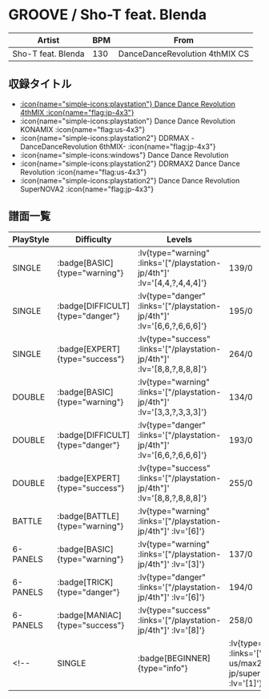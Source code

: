 # GROOVE / Sho-T feat. Blenda

|Artist|BPM|From|
|------|---|----|
|Sho-T feat. Blenda|130|DanceDanceRevolution 4thMIX CS|

## 収録タイトル

- [ :icon{name="simple-icons:playstation"} Dance Dance Revolution 4thMIX :icon{name="flag:jp-4x3"} ](/playstation-jp/4th)
- :icon{name="simple-icons:playstation"} Dance Dance Revolution KONAMIX :icon{name="flag:us-4x3"}
- :icon{name="simple-icons:playstation2"} DDRMAX -DanceDanceRevolution 6thMIX- :icon{name="flag:jp-4x3"}
- :icon{name="simple-icons:windows"} Dance Dance Revolution
- :icon{name="simple-icons:playstation2"} DDRMAX2 Dance Dance Revolution :icon{name="flag:us-4x3"}
- :icon{name="simple-icons:playstation2"} Dance Dance Revolution SuperNOVA2 :icon{name="flag:jp-4x3"}

## 譜面一覧

|PlayStyle|Difficulty|Levels|Notes|Movie|
|---------|----------|------|-----|-----|
|SINGLE| :badge[BASIC]{type="warning"} | :lv{type="warning" :links='["/playstation-jp/4th"]' :lv='[4,4,?,4,4,4]'} |139/0||
|SINGLE| :badge[DIFFICULT]{type="danger"} | :lv{type="danger" :links='["/playstation-jp/4th"]' :lv='[6,6,?,6,6,6]'} |195/0||
|SINGLE| :badge[EXPERT]{type="success"} | :lv{type="success" :links='["/playstation-jp/4th"]' :lv='[8,8,?,8,8,8]'} |264/0||
|DOUBLE| :badge[BASIC]{type="warning"} | :lv{type="warning" :links='["/playstation-jp/4th"]' :lv='[3,3,?,3,3,3]'} |134/0||
|DOUBLE| :badge[DIFFICULT]{type="danger"} | :lv{type="danger" :links='["/playstation-jp/4th"]' :lv='[6,6,?,6,6,6]'} |193/0||
|DOUBLE| :badge[EXPERT]{type="success"} | :lv{type="success" :links='["/playstation-jp/4th"]' :lv='[8,8,?,8,8,8]'} |255/0||
|BATTLE| :badge[BATTLE]{type="warning"} | :lv{type="warning" :links='["/playstation-jp/4th"]' :lv='[6]'} |||
|6-PANELS| :badge[BASIC]{type="warning"} | :lv{type="warning" :links='["/playstation-jp/4th"]' :lv='[3]'} |137/0||
|6-PANELS| :badge[TRICK]{type="danger"} | :lv{type="danger" :links='["/playstation-jp/4th"]' :lv='[6]'} |194/0||
|6-PANELS| :badge[MANIAC]{type="success"} | :lv{type="success" :links='["/playstation-jp/4th"]' :lv='[8]'} |258/0||
<!-- |SINGLE| :badge[BEGINNER]{type="info"} | :lv{type="info" :links='["/playstation2-us/max2","/playstation2-jp/supernova2"]' :lv='[1]'} |81/0|| -->
